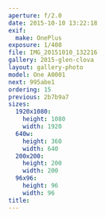 ```yaml
---
aperture: f/2.0
date: 2015-10-10 13:22:18
exif:
  make: OnePlus
exposure: 1/400
file: IMG_20151010_132216
gallery: 2015-glen-clova
layout: gallery-photo
model: One A0001
next: 995abe1
ordering: 15
previous: 2b7b9a7
sizes:
  1920x1080:
    height: 1080
    width: 1920
  640w:
    height: 360
    width: 640
  200x200:
    height: 200
    width: 200
  96x96:
    height: 96
    width: 96
title: 
---
```

